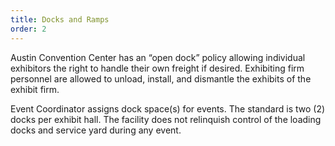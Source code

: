 ```yaml
---
title: Docks and Ramps
order: 2
---
```


Austin Convention Center has an “open dock” policy allowing individual exhibitors the right to handle their own freight if desired. Exhibiting firm personnel are allowed to unload, install, and dismantle the exhibits of the exhibit firm.

Event Coordinator assigns dock space(s) for events. The standard is two (2) docks per exhibit hall. The facility does not relinquish control of the loading docks and service yard during any event.
